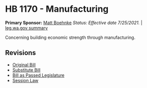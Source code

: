 # HB 1170 - Manufacturing
**Primary Sponsor:** [Matt Boehnke](/person/leg/boehnke_ma.md)
*Status: Effective date 7/25/2021.* | [leg.wa.gov summary](https://app.leg.wa.gov/billsummary?BillNumber=1170&Year=2021)

Concerning building economic strength through manufacturing.

## Revisions
* [Original Bill](1/)
* [Substitute Bill](S/)
* [Bill as Passed Legislature](S.PL/)
* [Session Law](S.SL/)